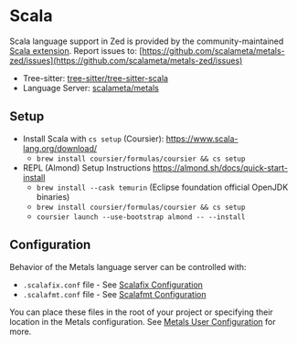 # Scala

Scala language support in Zed is provided by the community-maintained [Scala extension](https://github.com/scalameta/metals-zed).
Report issues to: [https://github.com/scalameta/metals-zed/issues](https://github.com/scalameta/metals-zed/issues)

- Tree-sitter: [tree-sitter/tree-sitter-scala](https://github.com/tree-sitter/tree-sitter-scala)
- Language Server: [scalameta/metals](https://github.com/scalameta/metals)

## Setup

- Install Scala with `cs setup` (Coursier): https://www.scala-lang.org/download/
  - `brew install coursier/formulas/coursier && cs setup`
- REPL (Almond) Setup Instructions https://almond.sh/docs/quick-start-install
  - `brew install --cask temurin` (Eclipse foundation official OpenJDK binaries)
  - `brew install coursier/formulas/coursier && cs setup`
  - `coursier launch --use-bootstrap almond -- --install`

## Configuration

Behavior of the Metals language server can be controlled with:

- `.scalafix.conf` file - See [Scalafix Configuration](https://scalacenter.github.io/scalafix/docs/users/configuration.html)
- `.scalafmt.conf` file - See [Scalafmt Configuration](https://scalameta.org/scalafmt/docs/configuration.html)

You can place these files in the root of your project or specifying their location in the Metals configuration. See [Metals User Configuration](https://scalameta.org/metals/docs/editors/user-configuration) for more.

<!--
TBD: Provide LSP configuration example for metals in Zed settings.json. metals.{javaHome,excludedPackages,customProjectRoot} etc.
-->
